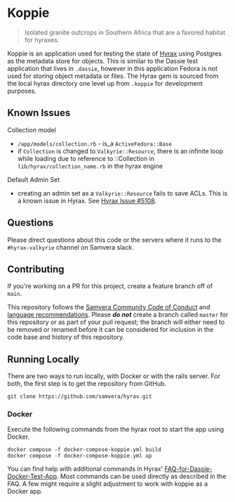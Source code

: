 # Koppie

> Isolated granite outcrops in Southern Africa that are a favored habitat for hyraxes.

Koppie is an application used for testing the state of [Hyrax](https://github.com/samvera/hyrax)
using Postgres as the metadata store for objects. This is similar to the Dassie test application
that lives in `.dassie`, however in this application Fedora is
not used for storing object metadata or files. The Hyrax gem is sourced from the local hyrax
directory one level up from `.koppie` for development purposes.

## Known Issues

Collection model

- `/app/models/collection.rb` - is_a `ActiveFedora::Base`
- if `Collection` is changed to `Valkyrie::Resource`, there is an infinite loop while loading
  due to reference to ::Collection in `lib/hyrax/collection_name.rb` in the hyrax engine

Default Admin Set

- creating an admin set as a `Valkyrie::Resource` fails to save ACLs. This is a known issue in Hyrax.
  See [Hyrax Issue #5108](https://github.com/samvera/hyrax/issues/5108).

## Questions

Please direct questions about this code or the servers where it runs to the `#hyrax-valkyrie`
channel on Samvera slack.

## Contributing

If you're working on a PR for this project, create a feature branch off of `main`.

This repository follows the [Samvera Community Code of Conduct](https://samvera.atlassian.net/wiki/spaces/samvera/pages/405212316/Code+of+Conduct)
and [language recommendations](https://github.com/samvera/maintenance/blob/master/templates/CONTRIBUTING.md#language).
Please **_do not_** create a branch called `master` for this repository or as part of your pull request; the branch will
either need to be removed or renamed before it can be considered for inclusion in the code base and history of this repository.

## Running Locally

There are two ways to run locally, with Docker or with the rails server. For both, the first step is to get the repository from GitHub.

```
git clone https://github.com/samvera/hyrax.git
```

### Docker

Execute the following commands from the hyrax root to start the app using Docker.

```
docker compose -f docker-compose-koppie.yml build
docker compose -f docker-compose-koppie.yml up
```

You can find help with additional commands in Hyrax' [FAQ-for-Dassie-Docker-Test-App](https://github.com/samvera/hyrax/wiki/FAQ-for-Dassie-Docker-Test-App).
Most commands can be used directly as described in the FAQ. A few might require
a slight adjustment to work with koppie as a Docker app.
